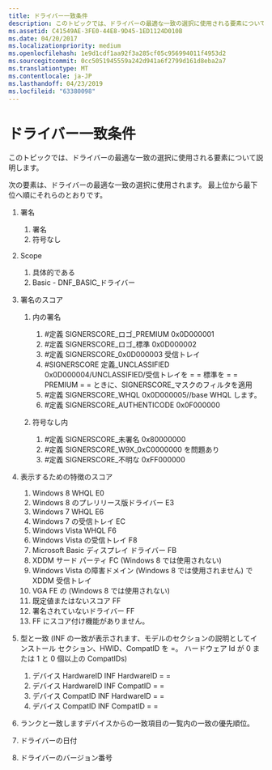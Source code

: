 ```yaml
---
title: ドライバー一致条件
description: このトピックでは、ドライバーの最適な一致の選択に使用される要素について説明します。
ms.assetid: C41549AE-3FE0-44E8-9D45-1ED1124D010B
ms.date: 04/20/2017
ms.localizationpriority: medium
ms.openlocfilehash: 1e9d1cdf1aa92f3a285cf05c956994011f4953d2
ms.sourcegitcommit: 0cc5051945559a242d941a6f2799d161d8eba2a7
ms.translationtype: MT
ms.contentlocale: ja-JP
ms.lasthandoff: 04/23/2019
ms.locfileid: "63380098"
---
```

# <a name="driver-matching-criteria"></a>ドライバー一致条件


このトピックでは、ドライバーの最適な一致の選択に使用される要素について説明します。

次の要素は、ドライバーの最適な一致の選択に使用されます。 最上位から最下位へ順にそれらのとおりです。

1.  署名
    1.  署名
    2.  符号なし

2.  Scope
    1.  具体的である
    2.  Basic - DNF\_BASIC\_ドライバー

3.  署名のスコア
    1.  内の署名
        1.  \#定義 SIGNERSCORE\_ロゴ\_PREMIUM 0x0D000001
        2.  \#定義 SIGNERSCORE\_ロゴ\_標準 0x0D000002
        3.  \#定義 SIGNERSCORE\_0x0D000003 受信トレイ
        4.  \#SIGNERSCORE 定義\_UNCLASSIFIED 0x0D000004/UNCLASSIFIED/受信トレイを = = 標準を = = PREMIUM = = ときに、SIGNERSCORE\_マスクのフィルタを適用
        5.  \#定義 SIGNERSCORE\_WHQL 0x0D000005//base WHQL します。
        6.  \#定義 SIGNERSCORE\_AUTHENTICODE 0x0F000000

    2.  符号なし内
        1.  \#定義 SIGNERSCORE\_未署名 0x80000000
        2.  \#定義 SIGNERSCORE\_W9X\_0xC0000000 を問題あり
        3.  \#定義 SIGNERSCORE\_不明な 0xFF000000

4.  表示するための特徴のスコア
    1.  Windows 8 WHQL E0
    2.  Windows 8 のプレリリース版ドライバー E3
    3.  Windows 7 WHQL E6
    4.  Windows 7 の受信トレイ EC
    5.  Windows Vista WHQL F6
    6.  Windows Vista の受信トレイ F8
    7.  Microsoft Basic ディスプレイ ドライバー FB
    8.  XDDM サード パーティ FC (Windows 8 では使用されない)
    9.  Windows Vista の障害ドメイン (Windows 8 では使用されません) で XDDM 受信トレイ
    10. VGA FE の (Windows 8 では使用されない)
    11. 既定値またはないスコア FF
    12. 署名されていないドライバー FF
    13. FF にスコア付け機能がありません。

5.  型と一致 (INF の一致が表示されます、モデルのセクションの説明としてインストール セクション、HWID、CompatID を =。 ハードウェア Id が 0 または 1 と 0 個以上の CompatIDs)
    1.  デバイス HardwareID INF HardwareID = =
    2.  デバイス HardwareID INF CompatID = =
    3.  デバイス CompatID INF HardwareID = =
    4.  デバイス CompatID INF CompatID = =

6.  ランクと一致しますデバイスからの一致項目の一覧内の一致の優先順位。
7.  ドライバーの日付
8.  ドライバーのバージョン番号

 

 





